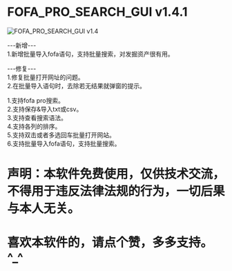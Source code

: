 # FOFA_PRO_SEARCH_GUI v1.4.1

![FOFA_PRO_SEARCH_GUI v1.4](https://github.com/WilliamL71Oi/FOFA_PRO_GUI/blob/master/FOFA_PRO_SEARCH_GUI_v1.4.png)

---新增---  
1.新增批量导入fofa语句，支持批量搜索，对发掘资产很有用。

---修复---  
1.修复批量打开网址的问题。  
2.在批量导入语句时，去除若无结果就弹窗的提示。

1.支持fofa pro搜索。  
2.支持保存&导入txt或csv。  
3.支持查看搜索语法。  
4.支持各列的排序。  
5.支持双击或者多选回车批量打开网站。  
6.支持批量导入fofa语句，支持批量搜索。  

# 声明：本软件免费使用，仅供技术交流，不得用于违反法律法规的行为，一切后果与本人无关。  
# 喜欢本软件的，请点个赞，多多支持。^_^
